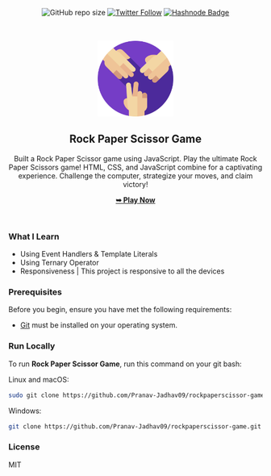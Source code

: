 <div align="center">

![GitHub repo size](https://img.shields.io/github/repo-size/Pranav-Jadhav09/rockpaperscissor-game)
[![Twitter Follow](https://img.shields.io/twitter/follow/Pranav_Jadhav09?style=social)](https://twitter.com/Pranav_Jadhav09)
[![Hashnode Badge](https://img.shields.io/badge/Read_What_I_learn-2962FF?style=social&logo=hashnode&logoColor=blue)](https://thejrpranav09.hashnode.dev/javascript-game-dive-into-the-number-nest-game)

<br />
<br />

<img src="./assets/images/favicon-512.png" style="width: 150px">

<h2 align="center">Rock Paper Scissor Game</h2>
Built a Rock Paper Scissor game using JavaScript.
Play the ultimate Rock Paper Scissors game! HTML, CSS, and JavaScript combine for a captivating experience. Challenge the computer, strategize your moves, and claim victory!

<a href="https://pranav-jadhav09.github.io/number-nest-game/"><strong>➥ Play Now</strong></a>

</div>

<br />

### What I Learn

- Using Event Handlers & Template Literals
- Using Ternary Operator
- Responsiveness | This project is responsive to all the devices

### Prerequisites

Before you begin, ensure you have met the following requirements:

- [Git](https://git-scm.com/downloads "Download Git") must be installed on your operating system.

### Run Locally

To run **Rock Paper Scissor Game**, run this command on your git bash:

Linux and macOS:

```bash
sudo git clone https://github.com/Pranav-Jadhav09/rockpaperscissor-gamee.git
```

Windows:

```bash
git clone https://github.com/Pranav-Jadhav09/rockpaperscissor-game.git
```

### License

MIT
